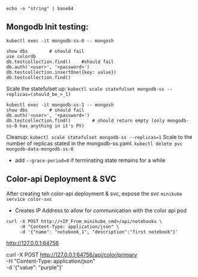 `echo -n "string" | base64`

## Mongodb Init testing:
`kubectl exec -it mongodb-ss-0 -- mongosh`


```
show dbs        # should fail
use colordb
db.testcollection.find()    #should fail
db.auth('<user>', '<password>')
db.testcollection.insertOne({key: value})
db.testcollection.find()
```
Scale the statefulset up:
`kubectl scale statefulset mongodb-ss --replicas=(should_be_>_1)`

```
kubectl exec -it mongodb-ss-1 -- mongosh
show dbs        # should fail
db.auth('<user>', '<password>')
db.testcollection.find()        # should return empty (only mongodb-ss-0 has anything in it's PV)
```

Cleanup:
`kubectl scale statefulset mongodb-ss --replicas=1` Scale to the number of replicas stated in the mongodb-ss.yaml.
`kubectl delete pvc mongodb-data-mongodb-ss-0`
- add `--grace-period=0` if terminating state remains for a while

## Color-api Deployment & SVC
After creating teh color-api deployment & svc, expose the svc `minikube service color-svc`
- Creates IP Address to allow for communication with the color api pod
```
curl -X POST http://<IP_From_minikube_cmd>/api/notebooks \
     -H "Content-Type: application/json" \
     -d '{"name": "notebook_1", "description":"first notebook"}'
```
http://127.0.0.1:64756

curl -X POST http://127.0.0.1:64756/api/color/primary \
     -H "Content-Type: application/json" \
     -d '{"value": "purple"}'